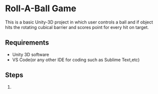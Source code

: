 # Roll-A-Ball Game 
This is a basic Unity-3D project in which user controls a ball and if object hits the rotating cubical barrier and scores point for every hit on target.

## Requirements
- Unity 3D software
- VS Code(or any other IDE for coding such as Sublime Text,etc)

## Steps
1.